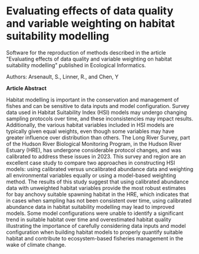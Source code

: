# Evaluating effects of data quality and variable weighting on habitat suitability modelling

Software for the reproduction of methods described in the article "Evaluating effects of data quality and variable weighting on habitat suitability modelling" published in Ecological Informatics.

Authors: Arsenault, S., Linner, R., and Chen, Y

**Article Abstract**

Habitat modelling is important in the conservation and management of fishes and can be sensitive to data inputs and model configuration. Survey data used in Habitat Suitability Index (HSI) models may undergo changing sampling protocols over time, and these inconsistencies may impact results. Additionally, the various habitat variables included in HSI models are typically given equal weights, even though some variables may have greater influence over distribution than others. The Long River Survey, part of the Hudson River Biological Monitoring Program, in the Hudson River Estuary (HRE), has undergone considerable protocol changes, and was calibrated to address these issues in 2023. This survey and region are an excellent case study to compare two approaches in constructing HSI models: using calibrated versus uncalibrated abundance data and weighting all environmental variables equally or using a model-based weighting method. The results of this study suggest that using calibrated abundance data with unweighted habitat variables provide the most robust estimates for bay anchovy suitable spawning habitat in the HRE, which indicates that in cases when sampling has not been consistent over time, using calibrated abundance data in habitat suitability modelling may lead to improved models. Some model configurations were unable to identify a significant trend in suitable habitat over time and overestimated habitat quality illustrating the importance of carefully considering data inputs and model configuration when building habitat models to properly quantify suitable habitat and contribute to ecosystem-based fisheries management in the wake of climate change. 
